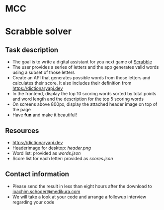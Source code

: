 # MCC

# Scrabble solver

## Task description

- The goal is to write a digital assistant for you next game of [Scrabble](https://en.wikipedia.org/wiki/Scrabble)
- The user provides a series of letters and the app generates valid words using a subset of those letters
- Create an API that generates possible words from those letters and calculates their score. It also includes their definition from https://dictionaryapi.dev
- In the frontend, display the top 10 scoring words sorted by total points and word length and the description for the top 5 scoring words
- On screens above 800px, display the attached header image on top of the page
- Have **fun** and make it beautiful!

## Resources

- https://dictionaryapi.dev
- Headerimage for desktop: _header.png_
- Word list: provided as _words.json_
- Score list for each letter: provided as _scores.json_

## Contact information

- Please send the result in less than eight hours after the download to joachim.schoder@medikura.com
- We will take a look at your code and arrange a followup interview regarding your code
